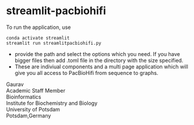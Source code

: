 # streamlit-pacbiohifi

To run the application, use 
```
conda activate streamlit
streamlit run streamlitpacbiohifi.py 
```

- provide the path and select the options which you need. If you have bigger files then add .toml file in the directory with the size specified. 
- These are indiviual components and a multi page application which will give you all access to PacBioHifi from sequence to graphs. 

Gaurav \
Academic Staff Member \
Bioinformatics \
Institute for Biochemistry and Biology \
University of Potsdam \
Potsdam,Germany


